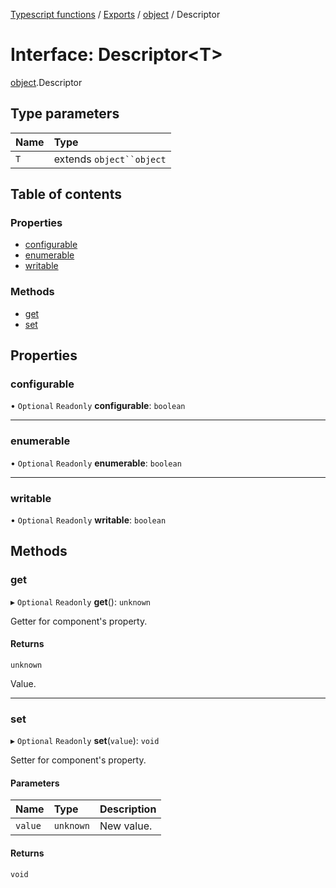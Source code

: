 [Typescript functions](../index.md) / [Exports](../modules.md) / [object](../modules/object.md) / Descriptor

# Interface: Descriptor<T\>

[object](../modules/object.md).Descriptor

## Type parameters

| Name | Type |
| :------ | :------ |
| `T` | extends `object``object` |

## Table of contents

### Properties

- [configurable](object.Descriptor.md#configurable)
- [enumerable](object.Descriptor.md#enumerable)
- [writable](object.Descriptor.md#writable)

### Methods

- [get](object.Descriptor.md#get)
- [set](object.Descriptor.md#set)

## Properties

### configurable

• `Optional` `Readonly` **configurable**: `boolean`

___

### enumerable

• `Optional` `Readonly` **enumerable**: `boolean`

___

### writable

• `Optional` `Readonly` **writable**: `boolean`

## Methods

### get

▸ `Optional` `Readonly` **get**(): `unknown`

Getter for component's property.

#### Returns

`unknown`

Value.

___

### set

▸ `Optional` `Readonly` **set**(`value`): `void`

Setter for component's property.

#### Parameters

| Name | Type | Description |
| :------ | :------ | :------ |
| `value` | `unknown` | New value. |

#### Returns

`void`
